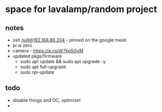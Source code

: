 # space for lavalamp/random project

## notes
* ssh null@192.168.86.204 - pinned on the google mesh
* pi w zero
* camera - <https://a.co/d/7kp5GyM>
* updated pkgs/firmware
    * sudo apt update && sudo apt upgrade -y
    * sudo apt full-upgrade
    * sudo rpi-update

## todo
* disable things and OC, optimize!
* 

